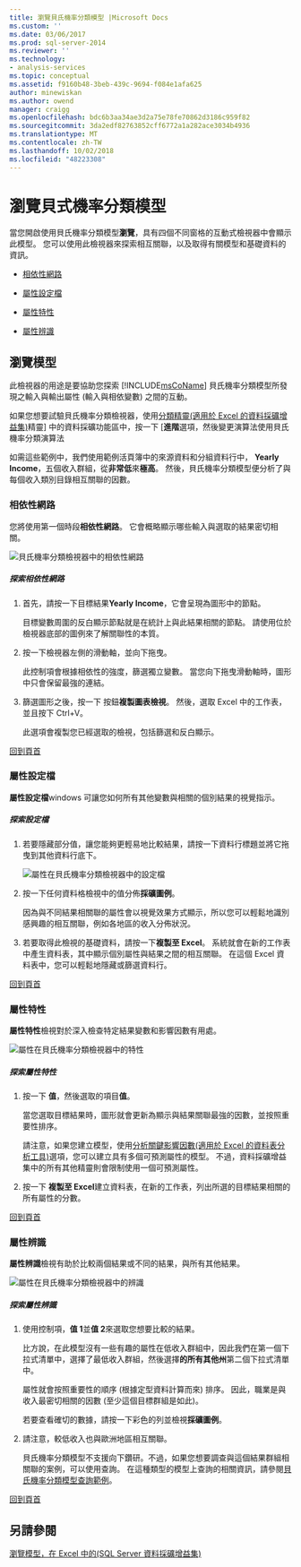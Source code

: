 ```yaml
---
title: 瀏覽貝氏機率分類模型 |Microsoft Docs
ms.custom: ''
ms.date: 03/06/2017
ms.prod: sql-server-2014
ms.reviewer: ''
ms.technology:
- analysis-services
ms.topic: conceptual
ms.assetid: f9160b48-3beb-439c-9694-f084e1afa625
author: minewiskan
ms.author: owend
manager: craigg
ms.openlocfilehash: bdc6b3aa34ae3d2a75e78fe70862d3186c959f82
ms.sourcegitcommit: 3da2edf82763852cff6772a1a282ace3034b4936
ms.translationtype: MT
ms.contentlocale: zh-TW
ms.lasthandoff: 10/02/2018
ms.locfileid: "48223308"
---
```

# <a name="browsing-a-naive-bayes-model"></a>瀏覽貝式機率分類模型
  當您開啟使用貝氏機率分類模型**瀏覽**，具有四個不同窗格的互動式檢視器中會顯示此模型。 您可以使用此檢視器來探索相互關聯，以及取得有關模型和基礎資料的資訊。  
  
-   [相依性網路](#bkmk_DepNet)  
  
-   [屬性設定檔](#bkmk_AttProf)  
  
-   [屬性特性](#bkmk_AttChar)  
  
-   [屬性辨識](#bkmk_AttDisc)  
  
##  <a name="BKMK_Tabs"></a> 瀏覽模型  
 此檢視器的用途是要協助您探索 [!INCLUDE[msCoName](../includes/msconame-md.md)] 貝氏機率分類模型所發現之輸入與輸出屬性 (輸入與相依變數) 之間的互動。  
  
 如果您想要試驗貝氏機率分類檢視器，使用[分類精靈&#40;適用於 Excel 的資料採礦增益集&#41;](classify-wizard-data-mining-add-ins-for-excel.md)精靈] 中的資料採礦功能區中，按一下 [**進階**選項，然後變更演算法使用貝氏機率分類演算法  
  
 如需這些範例中，我們使用範例活頁簿中的來源資料和分組資料行中， **Yearly Income**，五個收入群組，從**非常低**來**極高**。 然後，貝氏機率分類模型便分析了與每個收入類別目錄相互關聯的因數。  
  
###  <a name="bkmk_DepNet"></a> 相依性網路  
 您將使用第一個時段**相依性網路**。 它會概略顯示哪些輸入與選取的結果密切相關。  
  
 ![貝氏機率分類檢視器中的相依性網路](media/dm13-nb.gif "貝氏機率分類檢視器中的相依性網路")  
  
##### <a name="explore-the-dependency-network"></a>探索相依性網路  
  
1.  首先，請按一下目標結果**Yearly Income**，它會呈現為圖形中的節點。  
  
     目標變數周圍的反白顯示節點就是在統計上與此結果相關的節點。 請使用位於檢視器底部的圖例來了解關聯性的本質。  
  
2.  按一下檢視器左側的滑動軸，並向下拖曳。  
  
     此控制項會根據相依性的強度，篩選獨立變數。 當您向下拖曳滑動軸時，圖形中只會保留最強的連結。  
  
3.  篩選圖形之後，按一下  按鈕**複製圖表檢視**。 然後，選取 Excel 中的工作表，並且按下 Ctrl+V。  
  
     此選項會複製您已經選取的檢視，包括篩選和反白顯示。  
  
 [回到頁首](#BKMK_Tabs)  
  
###  <a name="bkmk_AttProf"></a> 屬性設定檔  
 **屬性設定檔**windows 可讓您如何所有其他變數與相關的個別結果的視覺指示。  
  
##### <a name="explore-the-profiles"></a>探索設定檔  
  
1.  若要隱藏部分值，讓您能夠更輕易地比較結果，請按一下資料行標題並將它拖曳到其他資料行底下。  
  
     ![屬性在貝氏機率分類檢視器中的設定檔](media/dm13-nb-attprof.gif "屬性在貝氏機率分類檢視器中的設定檔")  
  
2.  按一下任何資料格檢視中的值分佈**採礦圖例**。  
  
     因為與不同結果相關聯的屬性會以視覺效果方式顯示，所以您可以輕鬆地識別感興趣的相互關聯，例如各地區的收入分佈狀況。  
  
3.  若要取得此檢視的基礎資料，請按一下**複製至 Excel**。 系統就會在新的工作表中產生資料表，其中顯示個別屬性與結果之間的相互關聯。 在這個 Excel 資料表中，您可以輕鬆地隱藏或篩選資料行。  
  
 [回到頁首](#BKMK_Tabs)  
  
###  <a name="bkmk_AttChar"></a> 屬性特性  
 **屬性特性**檢視對於深入檢查特定結果變數和影響因數有用處。  
  
 ![屬性在貝氏機率分類檢視器中的特性](media/dm13-nb-viewer.gif "屬性在貝氏機率分類檢視器中的特性")  
  
##### <a name="explore-the-attribute-characteristics"></a>探索屬性特性  
  
1.  按一下 **值**，然後選取的項目**值**。  
  
     當您選取目標結果時，圖形就會更新為顯示與結果關聯最強的因數，並按照重要性排序。  
  
     請注意，如果您建立模型，使用[分析關鍵影響因數&#40;適用於 Excel 的資料表分析工具&#41;](analyze-key-influencers-table-analysis-tools-for-excel.md)選項，您可以建立具有多個可預測屬性的模型。 不過，資料採礦增益集中的所有其他精靈則會限制使用一個可預測屬性。  
  
2.  按一下 **複製至 Excel**建立資料表，在新的工作表，列出所選的目標結果相關的所有屬性的分數。  
  
 [回到頁首](#BKMK_Tabs)  
  
###  <a name="bkmk_AttDisc"></a> 屬性辨識  
 **屬性辨識**檢視有助於比較兩個結果或不同的結果，與所有其他結果。  
  
 ![屬性在貝氏機率分類檢視器中的辨識](media/dm13-nb-attdisc.gif "屬性辨識在貝氏機率分類檢視器")  
  
##### <a name="explore-attribute-discrimination"></a>探索屬性辨識  
  
1.  使用控制項，**值 1**並**值 2**來選取您想要比較的結果。  
  
     比方說，在此模型沒有一些有趣的屬性在低收入群組中，因此我們在第一個下拉式清單中，選擇了最低收入群組，然後選擇**的所有其他州**第二個下拉式清單中。  
  
     屬性就會按照重要性的順序 (根據定型資料計算而來) 排序。 因此，職業是與收入最密切相關的因數 (至少這個目標群組是如此)。  
  
     若要查看確切的數據，請按一下彩色的列並檢視**採礦圖例**。  
  
2.  請注意，較低收入也與歐洲地區相互關聯。  
  
     貝氏機率分類模型不支援向下鑽研。不過，如果您想要調查與這個結果群組相關聯的案例，可以使用查詢。 在這種類型的模型上查詢的相關資訊，請參閱[貝氏機率分類模型查詢範例](data-mining/naive-bayes-model-query-examples.md)。  
  
 [回到頁首](#BKMK_Tabs)  
  
## <a name="see-also"></a>另請參閱  
 [瀏覽模型，在 Excel 中的&#40;SQL Server 資料採礦增益集&#41;](browsing-models-in-excel-sql-server-data-mining-add-ins.md)  
  
  
